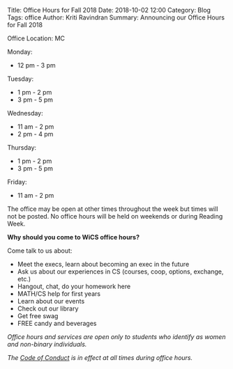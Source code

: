 Title: Office Hours for Fall 2018
Date: 2018-10-02 12:00
Category: Blog
Tags: office
Author: Kriti Ravindran
Summary: Announcing our Office Hours for Fall 2018

Office Location: MC 

Monday:

- 12 pm - 3 pm

Tuesday:

- 1 pm - 2 pm
- 3 pm - 5 pm

Wednesday:

- 11 am - 2 pm
- 2 pm - 4 pm

Thursday:

- 1 pm - 2 pm
- 3 pm - 5 pm

Friday:

- 11 am - 2 pm


The office may be open at other times throughout the week 
but times will not be posted.
No office hours will be held on weekends or during Reading Week.

**Why should you come to WiCS office hours?**

Come talk to us about:

- Meet the execs, learn about becoming an exec in the future
- Ask us about our experiences in CS (courses, coop, options, exchange, etc.)
- Hangout, chat, do your homework here
- MATH/CS help for first years
- Learn about our events
- Check out our library
- Get free swag
- FREE candy and beverages

*Office hours and services are open only to students who identify as women and non-binary individuals.*

*The [Code of Conduct]({filename}/pages/code-of-conduct.md) is in effect at all times during office hours.*
